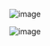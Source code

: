 ![image](https://github.com/szynszyl320/IpCalc/assets/163065469/2f715caa-5b68-4e82-9d30-e61fdc1fdfa7)

![image](https://github.com/szynszyl320/IpCalc/assets/163065469/62ad8a07-d155-463f-8cc5-88cef2abacb5)
